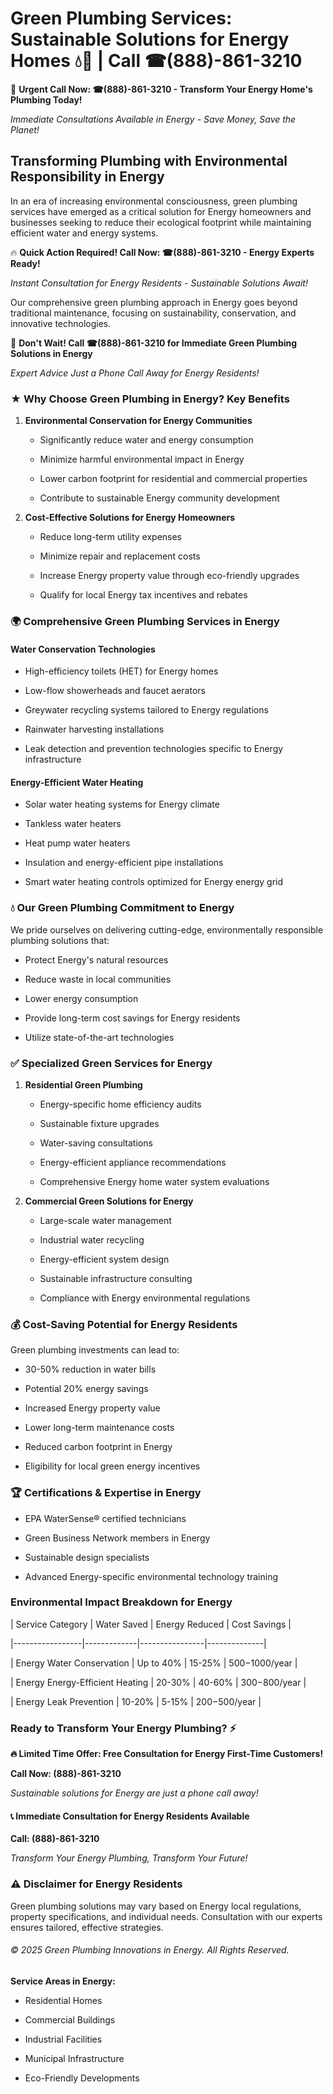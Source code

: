 # Green Plumbing Services: Sustainable Solutions for Energy Homes 💧🌿 | Call ☎(888)-861-3210

🚨 **Urgent Call Now: ☎(888)-861-3210 - Transform Your Energy Home's Plumbing Today!**
*Immediate Consultations Available in Energy - Save Money, Save the Planet!*

## Transforming Plumbing with Environmental Responsibility in Energy

In an era of increasing environmental consciousness, green plumbing services have emerged as a critical solution for Energy homeowners and businesses seeking to reduce their ecological footprint while maintaining efficient water and energy systems. 

🔥 **Quick Action Required! Call Now: ☎(888)-861-3210 - Energy Experts Ready!**
*Instant Consultation for Energy Residents - Sustainable Solutions Await!*

Our comprehensive green plumbing approach in Energy goes beyond traditional maintenance, focusing on sustainability, conservation, and innovative technologies.

🚨 **Don't Wait! Call ☎(888)-861-3210 for Immediate Green Plumbing Solutions in Energy**
*Expert Advice Just a Phone Call Away for Energy Residents!*

### ★ Why Choose Green Plumbing in Energy? Key Benefits

1. **Environmental Conservation for Energy Communities** 
   - Significantly reduce water and energy consumption
   - Minimize harmful environmental impact in Energy
   - Lower carbon footprint for residential and commercial properties
   - Contribute to sustainable Energy community development

2. **Cost-Effective Solutions for Energy Homeowners** 
   - Reduce long-term utility expenses
   - Minimize repair and replacement costs
   - Increase Energy property value through eco-friendly upgrades
   - Qualify for local Energy tax incentives and rebates

### 🌍 Comprehensive Green Plumbing Services in Energy

#### Water Conservation Technologies
- High-efficiency toilets (HET) for Energy homes
- Low-flow showerheads and faucet aerators
- Greywater recycling systems tailored to Energy regulations
- Rainwater harvesting installations
- Leak detection and prevention technologies specific to Energy infrastructure

#### Energy-Efficient Water Heating
- Solar water heating systems for Energy climate
- Tankless water heaters
- Heat pump water heaters
- Insulation and energy-efficient pipe installations
- Smart water heating controls optimized for Energy energy grid

### 💧 Our Green Plumbing Commitment to Energy

We pride ourselves on delivering cutting-edge, environmentally responsible plumbing solutions that:
- Protect Energy's natural resources
- Reduce waste in local communities
- Lower energy consumption
- Provide long-term cost savings for Energy residents
- Utilize state-of-the-art technologies

### ✅ Specialized Green Services for Energy

1. **Residential Green Plumbing**
   - Energy-specific home efficiency audits
   - Sustainable fixture upgrades
   - Water-saving consultations
   - Energy-efficient appliance recommendations
   - Comprehensive Energy home water system evaluations

2. **Commercial Green Solutions for Energy**
   - Large-scale water management
   - Industrial water recycling
   - Energy-efficient system design
   - Sustainable infrastructure consulting
   - Compliance with Energy environmental regulations

### 💰 Cost-Saving Potential for Energy Residents

Green plumbing investments can lead to:
- 30-50% reduction in water bills
- Potential 20% energy savings
- Increased Energy property value
- Lower long-term maintenance costs
- Reduced carbon footprint in Energy
- Eligibility for local green energy incentives

### 🏆 Certifications & Expertise in Energy

- EPA WaterSense® certified technicians
- Green Business Network members in Energy
- Sustainable design specialists
- Advanced Energy-specific environmental technology training

### Environmental Impact Breakdown for Energy

| Service Category | Water Saved | Energy Reduced | Cost Savings |
|-----------------|-------------|----------------|--------------|
| Energy Water Conservation | Up to 40% | 15-25% | $500-$1000/year |
| Energy Energy-Efficient Heating | 20-30% | 40-60% | $300-$800/year |
| Energy Leak Prevention | 10-20% | 5-15% | $200-$500/year |

### Ready to Transform Your Energy Plumbing? ⚡

**🔥 Limited Time Offer: Free Consultation for Energy First-Time Customers!**

**Call Now: (888)-861-3210**
*Sustainable solutions for Energy are just a phone call away!*

#### 📞 Immediate Consultation for Energy Residents Available

**Call: (888)-861-3210**
*Transform Your Energy Plumbing, Transform Your Future!*

### ⚠️ Disclaimer for Energy Residents

Green plumbing solutions may vary based on Energy local regulations, property specifications, and individual needs. Consultation with our experts ensures tailored, effective strategies.

###### © 2025 Green Plumbing Innovations in Energy. All Rights Reserved.

**Service Areas in Energy:** 
- Residential Homes
- Commercial Buildings
- Industrial Facilities
- Municipal Infrastructure
- Eco-Friendly Developments